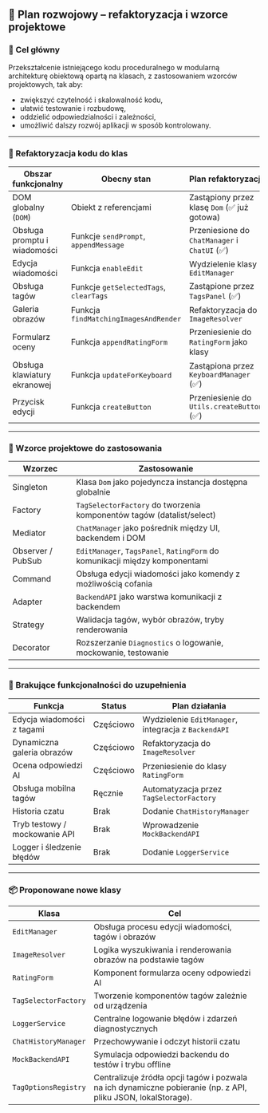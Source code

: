 ## 🧱 Plan rozwojowy – refaktoryzacja i wzorce projektowe

### 🎯 Cel główny

Przekształcenie istniejącego kodu proceduralnego w modularną architekturę obiektową opartą na klasach, z zastosowaniem wzorców projektowych, tak aby:

- zwiększyć czytelność i skalowalność kodu,
- ułatwić testowanie i rozbudowę,
- oddzielić odpowiedzialności i zależności,
- umożliwić dalszy rozwój aplikacji w sposób kontrolowany.

---

### 🧩 Refaktoryzacja kodu do klas

| Obszar funkcjonalny          | Obecny stan                            | Plan refaktoryzacji                           |
| ---------------------------- | -------------------------------------- | --------------------------------------------- |
| DOM globalny (`DOM`)         | Obiekt z referencjami                  | Zastąpiony przez klasę `Dom` (✅ już gotowa)  |
| Obsługa promptu i wiadomości | Funkcje `sendPrompt`, `appendMessage`  | Przeniesione do `ChatManager` i `ChatUI` (✅) |
| Edycja wiadomości            | Funkcja `enableEdit`                   | Wydzielenie klasy `EditManager`               |
| Obsługa tagów                | Funkcje `getSelectedTags`, `clearTags` | Zastąpione przez `TagsPanel` (✅)             |
| Galeria obrazów              | Funkcja `findMatchingImagesAndRender`  | Refaktoryzacja do `ImageResolver`             |
| Formularz oceny              | Funkcja `appendRatingForm`             | Przeniesienie do `RatingForm` jako klasy      |
| Obsługa klawiatury ekranowej | Funkcja `updateForKeyboard`            | Zastąpiona przez `KeyboardManager` (✅)       |
| Przycisk edycji              | Funkcja `createButton`                 | Przeniesienie do `Utils.createButton` (✅)    |

---

### 🧠 Wzorce projektowe do zastosowania

| Wzorzec           | Zastosowanie                                                                |
| ----------------- | --------------------------------------------------------------------------- |
| Singleton         | Klasa `Dom` jako pojedyncza instancja dostępna globalnie                    |
| Factory           | `TagSelectorFactory` do tworzenia komponentów tagów (datalist/select)       |
| Mediator          | `ChatManager` jako pośrednik między UI, backendem i DOM                     |
| Observer / PubSub | `EditManager`, `TagsPanel`, `RatingForm` do komunikacji między komponentami |
| Command           | Obsługa edycji wiadomości jako komendy z możliwością cofania                |
| Adapter           | `BackendAPI` jako warstwa komunikacji z backendem                           |
| Strategy          | Walidacja tagów, wybór obrazów, tryby renderowania                          |
| Decorator         | Rozszerzanie `Diagnostics` o logowanie, mockowanie, testowanie              |

---

### 🔧 Brakujące funkcjonalności do uzupełnienia

| Funkcja                       | Status    | Plan działania                                       |
| ----------------------------- | --------- | ---------------------------------------------------- |
| Edycja wiadomości z tagami    | Częściowo | Wydzielenie `EditManager`, integracja z `BackendAPI` |
| Dynamiczna galeria obrazów    | Częściowo | Refaktoryzacja do `ImageResolver`                    |
| Ocena odpowiedzi AI           | Częściowo | Przeniesienie do klasy `RatingForm`                  |
| Obsługa mobilna tagów         | Ręcznie   | Automatyzacja przez `TagSelectorFactory`             |
| Historia czatu                | Brak      | Dodanie `ChatHistoryManager`                         |
| Tryb testowy / mockowanie API | Brak      | Wprowadzenie `MockBackendAPI`                        |
| Logger i śledzenie błędów     | Brak      | Dodanie `LoggerService`                              |

---

### 📦 Proponowane nowe klasy

| Klasa                | Cel                                                                                                           |
| -------------------- | ------------------------------------------------------------------------------------------------------------- |
| `EditManager`        | Obsługa procesu edycji wiadomości, tagów i obrazów                                                            |
| `ImageResolver`      | Logika wyszukiwania i renderowania obrazów na podstawie tagów                                                 |
| `RatingForm`         | Komponent formularza oceny odpowiedzi AI                                                                      |
| `TagSelectorFactory` | Tworzenie komponentów tagów zależnie od urządzenia                                                            |
| `LoggerService`      | Centralne logowanie błędów i zdarzeń diagnostycznych                                                          |
| `ChatHistoryManager` | Przechowywanie i odczyt historii czatu                                                                        |
| `MockBackendAPI`     | Symulacja odpowiedzi backendu do testów i trybu offline                                                       |
| `TagOptionsRegistry` | Centralizuje źródła opcji tagów i pozwala na ich dynamiczne pobieranie (np. z API, pliku JSON, lokalStorage). |
